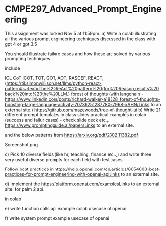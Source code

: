 # CMPE297_Advanced_Prompt_Engineering


This assignment was locked Nov 5 at 11:59pm.
a) Write a colab illustrating all the various prompt engineering techniques discussed in the class with gpt 4 or gpt 3.5

You should illustrate failure cases and how these are solved by various prompting techniques

include

ICL
CoT
iCOT,
TOT,
GOT,
AOT,
RASCEF,
REACT,  (https://til.simonwillison.net/llms/python-react-pattern#:~:text=The%20ReAct%20pattern%20(for%20Reason,results%20back%20into%20the%20LLM.)  forest of thoughts  (with langchain - https://www.linkedin.com/posts/richard-walker-a18528_forest-of-thoughts-boosting-large-language-activity-7073925128778067968-xAHN/Links to an external site.)
https://github.com/mazewoods/tree-of-thought-ui
b) Write 21 different prompt templates in class slides practical examples in colab (success and failur cases)   - check slide deck etc.,. https://www.promptingguide.ai/papersLinks to an external site.

and the below patterns from https://arxiv.org/pdf/2302.11382.pdf

Screenshot.png

c)  Pick 10 diverse fields (like hr, teaching, finance etc..,) and write three very useful diverse prompts for each field with test cases.   

 

Follow best practices in https://help.openai.com/en/articles/6654000-best-practices-for-prompt-engineering-with-openai-apiLinks to an external site.

 

d) Implement the https://platform.openai.com/examplesLinks to an external site. for palm 2 api. 

 

in colab

 

e) write function calls api example colab usecase of openai

 

f) write system prompt example usecase of openai
